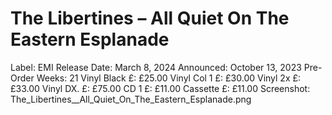 # The Libertines – All Quiet On The Eastern Esplanade

Label: EMI
Release Date: March 8, 2024
Announced: October 13, 2023
Pre-Order Weeks: 21
Vinyl Black £: £25.00
Vinyl Col 1 £: £30.00
Vinyl 2x £: £33.00
Vinyl DX. £: £75.00
CD 1 £: £11.00
Cassette £: £11.00
Screenshot: The_Libertines__All_Quiet_On_The_Eastern_Esplanade.png
